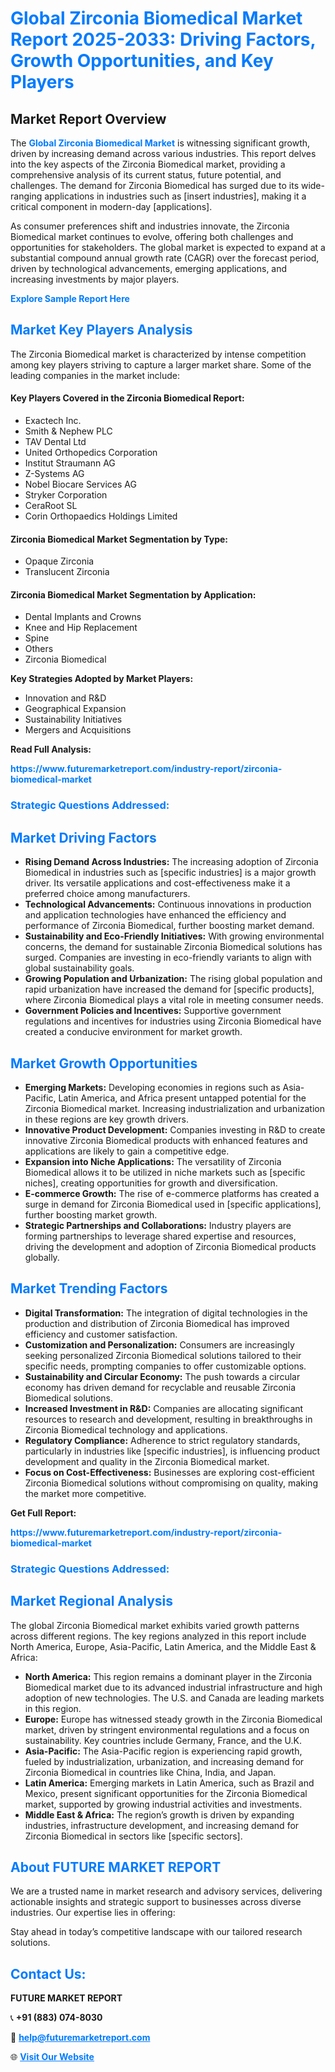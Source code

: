 <h1 style="color: #007BFF;">Global Zirconia Biomedical Market Report 2025-2033: Driving Factors, Growth Opportunities, and Key Players</h1>

<section id="overview">
<h2>Market Report Overview</h2>
<p>The <a href="https://www.futuremarketreport.com/industry-report/zirconia-biomedical-market" style="color: #007BFF; text-decoration: none;"><strong>Global Zirconia Biomedical Market</strong></a> is witnessing significant growth, driven by increasing demand across various industries. This report delves into the key aspects of the Zirconia Biomedical market, providing a comprehensive analysis of its current status, future potential, and challenges. The demand for Zirconia Biomedical has surged due to its wide-ranging applications in industries such as [insert industries], making it a critical component in modern-day [applications].</p>
<p>As consumer preferences shift and industries innovate, the Zirconia Biomedical market continues to evolve, offering both challenges and opportunities for stakeholders. The global market is expected to expand at a substantial compound annual growth rate (CAGR) over the forecast period, driven by technological advancements, emerging applications, and increasing investments by major players.</p>
</section>

<section id="overview">
<p><a href="https://www.futuremarketreport.com/request-sample/reportId=123141" style="color: #007BFF; text-decoration: none;"><strong>Explore Sample Report Here</strong></a></p>
</section>

<section id="key-players">
<h2 style="color: #007BFF;">Market Key Players Analysis</h2>
<p>The Zirconia Biomedical market is characterized by intense competition among key players striving to capture a larger market share. Some of the leading companies in the market include:</p>
<h4>Key Players Covered in the Zirconia Biomedical Report:</h4>
<ul><li>Exactech Inc.</li><li>Smith &amp; Nephew PLC</li><li>TAV Dental Ltd</li><li>United Orthopedics Corporation</li><li>Institut Straumann AG</li><li>Z-Systems AG</li><li>Nobel Biocare Services AG</li><li>Stryker Corporation</li><li>CeraRoot SL</li><li>Corin Orthopaedics Holdings Limited</li></ul>
<h4>Zirconia Biomedical Market Segmentation by Type:</h4>
<ul><li>Opaque Zirconia</li><li>Translucent Zirconia</li></ul>

<h4>Zirconia Biomedical Market Segmentation by Application:</h4>
<ul><li>Dental Implants and Crowns</li><li>Knee and Hip Replacement</li><li>Spine</li><li>Others</li><li>Zirconia Biomedical</li></ul>
<p><strong>Key Strategies Adopted by Market Players:</strong></p>
<ul>
<li>Innovation and R&D</li>
<li>Geographical Expansion</li>
<li>Sustainability Initiatives</li>
<li>Mergers and Acquisitions</li>
</ul>
</section>

<section>
<p><strong>Read Full Analysis: </strong></p><a href="https://www.futuremarketreport.com/industry-report/zirconia-biomedical-market" style="color: #007BFF; text-decoration: none;"><strong>https://www.futuremarketreport.com/industry-report/zirconia-biomedical-market</strong></a>
<h3 style="color: #007BFF;">Strategic Questions Addressed:</h3>
</section>

<section id="driving-factors">
<h2 style="color: #007BFF;">Market Driving Factors</h2>
<ul>
<li><strong>Rising Demand Across Industries:</strong> The increasing adoption of Zirconia Biomedical in industries such as [specific industries] is a major growth driver. Its versatile applications and cost-effectiveness make it a preferred choice among manufacturers.</li>
<li><strong>Technological Advancements:</strong> Continuous innovations in production and application technologies have enhanced the efficiency and performance of Zirconia Biomedical, further boosting market demand.</li>
<li><strong>Sustainability and Eco-Friendly Initiatives:</strong> With growing environmental concerns, the demand for sustainable Zirconia Biomedical solutions has surged. Companies are investing in eco-friendly variants to align with global sustainability goals.</li>
<li><strong>Growing Population and Urbanization:</strong> The rising global population and rapid urbanization have increased the demand for [specific products], where Zirconia Biomedical plays a vital role in meeting consumer needs.</li>
<li><strong>Government Policies and Incentives:</strong> Supportive government regulations and incentives for industries using Zirconia Biomedical have created a conducive environment for market growth.</li>
</ul>
</section>

<section id="growth-opportunities">
<h2 style="color: #007BFF;">Market Growth Opportunities</h2>
<ul>
<li><strong>Emerging Markets:</strong> Developing economies in regions such as Asia-Pacific, Latin America, and Africa present untapped potential for the Zirconia Biomedical market. Increasing industrialization and urbanization in these regions are key growth drivers.</li>
<li><strong>Innovative Product Development:</strong> Companies investing in R&D to create innovative Zirconia Biomedical products with enhanced features and applications are likely to gain a competitive edge.</li>
<li><strong>Expansion into Niche Applications:</strong> The versatility of Zirconia Biomedical allows it to be utilized in niche markets such as [specific niches], creating opportunities for growth and diversification.</li>
<li><strong>E-commerce Growth:</strong> The rise of e-commerce platforms has created a surge in demand for Zirconia Biomedical used in [specific applications], further boosting market growth.</li>
<li><strong>Strategic Partnerships and Collaborations:</strong> Industry players are forming partnerships to leverage shared expertise and resources, driving the development and adoption of Zirconia Biomedical products globally.</li>
</ul>
</section>

<section id="trending-factors">
<h2 style="color: #007BFF;">Market Trending Factors</h2>
<ul>
<li><strong>Digital Transformation:</strong> The integration of digital technologies in the production and distribution of Zirconia Biomedical has improved efficiency and customer satisfaction.</li>
<li><strong>Customization and Personalization:</strong> Consumers are increasingly seeking personalized Zirconia Biomedical solutions tailored to their specific needs, prompting companies to offer customizable options.</li>
<li><strong>Sustainability and Circular Economy:</strong> The push towards a circular economy has driven demand for recyclable and reusable Zirconia Biomedical solutions.</li>
<li><strong>Increased Investment in R&D:</strong> Companies are allocating significant resources to research and development, resulting in breakthroughs in Zirconia Biomedical technology and applications.</li>
<li><strong>Regulatory Compliance:</strong> Adherence to strict regulatory standards, particularly in industries like [specific industries], is influencing product development and quality in the Zirconia Biomedical market.</li>
<li><strong>Focus on Cost-Effectiveness:</strong> Businesses are exploring cost-efficient Zirconia Biomedical solutions without compromising on quality, making the market more competitive.</li>
</ul>
</section>

<section>
<p><strong>Get Full Report: </strong></p><a href="https://www.futuremarketreport.com/industry-report/zirconia-biomedical-market" style="color: #007BFF; text-decoration: none;"><strong>https://www.futuremarketreport.com/industry-report/zirconia-biomedical-market</strong></a>
<h3 style="color: #007BFF;">Strategic Questions Addressed:</h3>
</section>


<section id="regional-analysis">
<h2 style="color: #007BFF;">Market Regional Analysis</h2>
<p>The global Zirconia Biomedical market exhibits varied growth patterns across different regions. The key regions analyzed in this report include North America, Europe, Asia-Pacific, Latin America, and the Middle East & Africa:</p>
<ul>
<li><strong>North America:</strong> This region remains a dominant player in the Zirconia Biomedical market due to its advanced industrial infrastructure and high adoption of new technologies. The U.S. and Canada are leading markets in this region.</li>
<li><strong>Europe:</strong> Europe has witnessed steady growth in the Zirconia Biomedical market, driven by stringent environmental regulations and a focus on sustainability. Key countries include Germany, France, and the U.K.</li>
<li><strong>Asia-Pacific:</strong> The Asia-Pacific region is experiencing rapid growth, fueled by industrialization, urbanization, and increasing demand for Zirconia Biomedical in countries like China, India, and Japan.</li>
<li><strong>Latin America:</strong> Emerging markets in Latin America, such as Brazil and Mexico, present significant opportunities for the Zirconia Biomedical market, supported by growing industrial activities and investments.</li>
<li><strong>Middle East & Africa:</strong> The region’s growth is driven by expanding industries, infrastructure development, and increasing demand for Zirconia Biomedical in sectors like [specific sectors].</li>
</ul>
</section>

<footer>
<h2 style="color: #007BFF;">About FUTURE MARKET REPORT</h2>
<p>We are a trusted name in market research and advisory services, delivering actionable insights and strategic support to businesses across diverse industries. Our expertise lies in offering:</p>

<p>Stay ahead in today’s competitive landscape with our tailored research solutions.</p>

<h2 style="color: #007BFF;">Contact Us:</h2>
<p><strong>FUTURE MARKET REPORT</strong></p>
<p>📞 <strong>+91 (883) 074-8030</strong></p>
<p>📧 <strong><a href="mailto:help@futuremarketreport.com" style="color: #007BFF;">help@futuremarketreport.com</a></strong></p>
<p>🌐 <strong><a href="https://www.futuremarketreport.com/" style="color: #007BFF;">Visit Our Website</a></strong></p>
</footer>